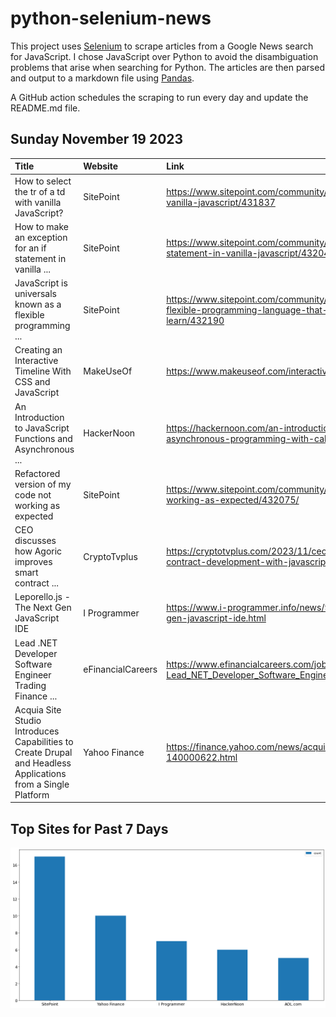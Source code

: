 # python-selenium-news

This project uses [Selenium](https://www.seleniumhq.org/) to scrape articles from a Google News search for JavaScript.
I chose JavaScript over Python to avoid the disambiguation problems that arise when searching for Python.
The articles are then parsed and output to a markdown file using [Pandas](https://pandas.pydata.org/).

A GitHub action schedules the scraping to run every day and update the README.md file.

## Sunday November 19 2023


| Title                                                                                                        | Website           | Link                                                                                                                                                             |
|:-------------------------------------------------------------------------------------------------------------|:------------------|:-----------------------------------------------------------------------------------------------------------------------------------------------------------------|
| How to select the tr of a td with vanilla JavaScript?                                                        | SitePoint         | https://www.sitepoint.com/community/t/how-to-select-the-tr-of-a-td-with-vanilla-javascript/431837                                                                |
| How to make an exception for an if statement in vanilla ...                                                  | SitePoint         | https://www.sitepoint.com/community/t/how-to-make-an-exception-for-an-if-statement-in-vanilla-javascript/432048                                                  |
| JavaScript is universals known as a flexible programming ...                                                 | SitePoint         | https://www.sitepoint.com/community/t/javascript-is-universals-known-as-a-flexible-programming-language-that-works-in-a-program-is-not-difficult-to-learn/432190 |
| Creating an Interactive Timeline With CSS and JavaScript                                                     | MakeUseOf         | https://www.makeuseof.com/interactive-timeline-html-css-javascript/                                                                                              |
| An Introduction to JavaScript Functions and Asynchronous ...                                                 | HackerNoon        | https://hackernoon.com/an-introduction-to-javascript-functions-and-asynchronous-programming-with-callbacks                                                       |
| Refactored version of my code not working as expected                                                        | SitePoint         | https://www.sitepoint.com/community/t/refactored-version-of-my-code-not-working-as-expected/432075/                                                              |
| CEO discusses how Agoric improves smart contract ...                                                         | CryptoTvplus      | https://cryptotvplus.com/2023/11/ceo-discusses-how-agoric-improves-smart-contract-development-with-javascript/                                                   |
| Leporello.js - The Next Gen JavaScript IDE                                                                   | I Programmer      | https://www.i-programmer.info/news/90-tools/16754-leporellojs-the-next-gen-javascript-ide.html                                                                   |
| Lead .NET Developer Software Engineer Trading Finance ...                                                    | eFinancialCareers | https://www.efinancialcareers.com/jobs-USA-NY-Manhattan-Lead_NET_Developer_Software_Engineer_Trading_Finance_New_York.id20445852                                 |
| Acquia Site Studio Introduces Capabilities to Create Drupal and Headless Applications from a Single Platform | Yahoo Finance     | https://finance.yahoo.com/news/acquia-studio-introduces-capabilities-create-140000622.html                                                                       |
## Top Sites for Past 7 Days

![Graph of Top Sites](https://raw.githubusercontent.com/dan-mba/python-selenium-news/main/last-week.png)
